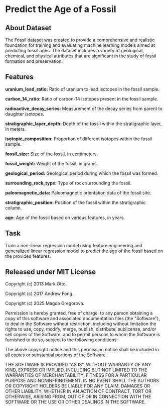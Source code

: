 # Predict the Age of a Fossil

## About Dataset

The Fossil dataset was created to provide a comprehensive and realistic foundation for training and evaluating machine learning models aimed at predicting fossil ages. The dataset includes a variety of geological, chemical, and physical attributes that are significant in the study of fossil formation and preservation.

## Features

**uranium_lead_ratio:** Ratio of uranium to lead isotopes in the fossil sample.

**carbon_14_ratio:** Ratio of carbon-14 isotopes present in the fossil sample.

**radioactive_decay_series:** Measurement of the decay series from parent to daughter isotopes.

**stratigraphic_layer_depth:** Depth of the fossil within the stratigraphic layer, in meters.

**isotopic_composition:** Proportion of different isotopes within the fossil sample.

**fossil_size:** Size of the fossil, in centimeters.

**fossil_weight:** Weight of the fossil, in grams.

**geological_period:** Geological period during which the fossil was formed.

**surrounding_rock_type:** Type of rock surrounding the fossil.

**paleomagnetic_data:** Paleomagnetic orientation data of the fossil site.

**stratigraphic_position:** Position of the fossil within the stratigraphic column.

**age:** Age of the fossil based on various features, in years.

## Task

Train a non-linear regression model using feature engineering and generalized linear regression model to predict the age of the fossil based on the provided features.


## Released under MIT License

Copyright (c) 2013 Mark Otto.

Copyright (c) 2017 Andrew Fong.

Copyright (c) 2025 Magda Gregorova.

Permission is hereby granted, free of charge, to any person obtaining a copy of this software and associated documentation files (the "Software"), to deal in the Software without restriction, including without limitation the rights to use, copy, modify, merge, publish, distribute, sublicense, and/or sell copies of the Software, and to permit persons to whom the Software is furnished to do so, subject to the following conditions:

The above copyright notice and this permission notice shall be included in all copies or substantial portions of the Software.

THE SOFTWARE IS PROVIDED "AS IS", WITHOUT WARRANTY OF ANY KIND, EXPRESS OR IMPLIED, INCLUDING BUT NOT LIMITED TO THE WARRANTIES OF MERCHANTABILITY, FITNESS FOR A PARTICULAR PURPOSE AND NONINFRINGEMENT. IN NO EVENT SHALL THE AUTHORS OR COPYRIGHT HOLDERS BE LIABLE FOR ANY CLAIM, DAMAGES OR OTHER LIABILITY, WHETHER IN AN ACTION OF CONTRACT, TORT OR OTHERWISE, ARISING FROM, OUT OF OR IN CONNECTION WITH THE SOFTWARE OR THE USE OR OTHER DEALINGS IN THE SOFTWARE.